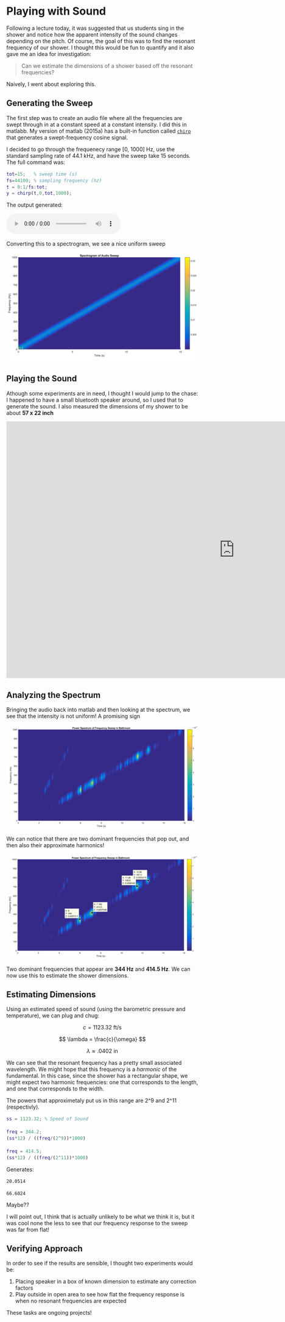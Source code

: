 # Playing with Sound

Following a lecture today, it was suggested that us students sing in the shower and notice how the apparent intensity of the sound changes depending on the pitch. Of course, the goal of this was to find the resonant frequency of our shower. I thought this would be fun to quantify and it also gave me an idea for investigation:

> Can we estimate the dimensions of a shower based off the resonant frequencies?

Naively, I went about exploring this.

## Generating the Sweep

The first step was to create an audio file where all the frequencies are swept through in at a constant speed at a constant intensity. I did this in matlabb. My version of matlab (2015a) has a built-in function called [`chirp`](https://www.mathworks.com/help/signal/ref/chirp.html) that generates a swept-frequency cosine signal.

I decided to go through the frequenecy range [0, 1000] Hz, use the standard sampling rate of 44.1 kHz, and have the sweep take 15 seconds. The full command was:

```matlab
tot=15;   % sweep time (s)
fs=44100; % sampling frequency (hz)
t = 0:1/fs:tot;
y = chirp(t,0,tot,1000);
```
The output generated: 

<audio controls>
  <source src="/assets/freqSweep.wav" type="audio/wav">
Your browser does not support the audio element.
</audio>

Converting this to a spectrogram, we see a nice uniform sweep

![text](/assets/freqSweepSpec.png)

## Playing the Sound

Athough some experiments are in need, I thought I would jump to the chase: I happened to have a small bluetooth speaker around, so I used that to generate the sound. I also measured the dimensions of my shower to be about **57 x 22 inch**

<iframe width="1198" height="674" src="https://www.youtube.com/embed/5kJpnmpz_0Y" title="YouTube video player" frameborder="0" allow="accelerometer; autoplay; clipboard-write; encrypted-media; gyroscope; picture-in-picture" allowfullscreen></iframe>

## Analyzing the Spectrum

Bringing the audio back into matlab and then looking at the spectrum, we see that the intensity is not uniform! A promising sign

![spectrum](/assets/bathroomSweep.png)

We can notice that there are two dominant frequencies that pop out, and then also their approximate harmonics!

![annotSpec](/assets/bathroomSweep_annot.png)

Two dominant frequencies that appear are **344 Hz** and **414.5 Hz**. We can now use this to estimate the shower dimensions.

## Estimating Dimensions

Using an estimated speed of sound (using the barometric pressure and temperature), we can plug and chug:

$$ c = 1123.32 \text{ ft/s} $$

$$ \lambda = \frac{c}{\omega} $$

$$ \lambda \approx .0402 \text{ in}$$

We can see that the resonant frequency has a pretty small associated wavelength. We might hope that this frequency is a *harmonic* of the fundamental. In this case, since the shower has a rectangular shape, we might expect two harmonic frequencies: one that corresponds to the length, and one that corresponds to the width. 

The powers that approximetaly put us in this range are 2^9 and 2^11 (respectivly).


```matlab
ss = 1123.32; % Speed of Sound

freq = 344.2;
(ss*12) / ((freq/(2^9))*1000)

freq = 414.5;
(ss*12) / ((freq/(2^11))*1000)
```

Generates:

```pre
20.0514

66.6024
```

Maybe??

I will point out, I think that is actually unlikely to be what we think it is, but it was cool none the less to see that our frequency response to the sweep was far from flat!

## Verifying Approach

In order to see if the results are sensible, I thought two experiments would be:

1. Placing speaker in a box of known dimension to estimate any correction factors
2. Play outside in open area to see how flat the frequency response is when no resonant frequencies are expected

These tasks are ongoing projects! 


